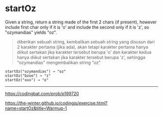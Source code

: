 # startOz

Given a string, return a string made of the first 2 chars (if present), however include first char only if it is 'o' and include the second only if it is 'z', so "ozymandias" yields "oz".

> diberikan sebuah string, kembalikan sebuah string yang disusun dari 2 karakter pertama (jika ada), akan tetapi karakter pertama hanya diikut sertakan jika karakter tersebut berupa 'o' dan karakter kedua hanya diikut sertakan jika karakter tersebut berupa 'z', sehingga "ozymandias" mengembalikan string "oz"

```
startOz("ozymandias") → "oz"
startOz("bzoo") → "z"
startOz("oxx") → "o"
```

---

https://codingbat.com/prob/p199720

https://the-winter.github.io/codingjs/exercise.html?name=startOz&title=Warmup-1
